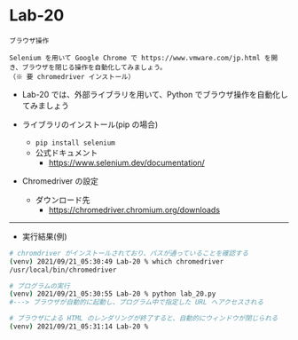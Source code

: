 # Lab-20

```text
ブラウザ操作

Selenium を用いて Google Chrome で https://www.vmware.com/jp.html を開き、ブラウザを閉じる操作を自動化してみましょう。
（※ 要 chromedriver インストール）
```

- Lab-20 では、外部ライブラリを用いて、Python でブラウザ操作を自動化してみましょう

- ライブラリのインストール(pip の場合)
  - `pip install selenium`
  - 公式ドキュメント
    - <https://www.selenium.dev/documentation/>

- Chromedriver の設定
  - ダウンロード先
    - <https://chromedriver.chromium.org/downloads>

***

- 実行結果(例)

```bash
# chromdriver がインストールされており、パスが通っていることを確認する
(venv) 2021/09/21_05:30:49 Lab-20 % which chromedriver
/usr/local/bin/chromedriver

# プログラムの実行
(venv) 2021/09/21_05:30:55 Lab-20 % python lab_20.py 
#---> ブラウザが自動的に起動し、プログラム中で指定した URL へアクセスされる

# ブラウザによる HTML のレンダリングが終了すると、自動的にウィンドウが閉じられる
(venv) 2021/09/21_05:31:14 Lab-20 % 
```
